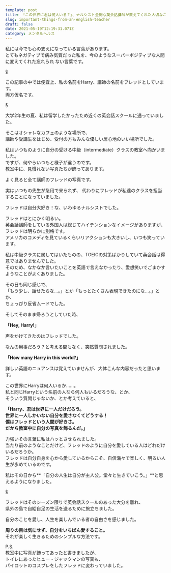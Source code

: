```yaml
---
template: post
title: 「この世界に君は何人いる？」、ナルシスト全開な英会話講師が教えてくれた大切なこと
slug: important-things-from-an-english-teacher
draft: false
date: 2021-05-19T12:19:31.071Z
category: メンタルヘルス
---
```

私には今でも心の支えになっている言葉があります。  
とてもネガティブで病み気質だった私を、今のようなスーパーポジティブな人間に変えてくれた忘れられ ない言葉です。  

§

この記事の中では便宜上、私の名前をHarry、講師の名前をフレッドとしています。  
両方仮名です。  

§

大学2年生の夏、私は留学したかったため近くの英会話スクールに通っていました。  

そこはオシャレなカフェのような場所で、  
講師や受講生をはじめ、受付の方もみんな優しい居心地のいい場所でした。  

私はいつものように自分の受ける中級（intermediate）クラスの教室へ向かいました。  
ですが、何やらいつもと様子が違うのです。  
教室中に、見慣れない写真たちが飾ってあります。  

よく見ると全て講師のフレッドの写真です。  

実はいつもの先生が急用で来られず、
代わりにフレッドが私達のクラスを担当することになっていました。  

フレッドは自分大好き！な、いわゆるナルシストでした。 

フレッドはとにかく明るい。  
英会話講師をしている外国人は総じてハイテンションなイメージがありますが、  
フレッドは明らかに別格です。  
アメリカのコメディを見ているくらいリアクションも大きいし、いつも笑っています。  

私は中級クラスに属してはいたものの、TOEICの対策ばかりしていて英会話は得意ではありませんでした。  
そのため、なかなか言いたいことを英語で言えなかったり、愛想笑いでごまかすようなことがよくありました。  

その日も同じ感じで、  
「もう少し、話せたらな…。」とか「もっとたくさん表現できたのにな…。」とか、  
ちょっぴり反省ムードでした。  

そしてそのまま帰ろうとしていた時、  

**「Hey, Harry!」**  

声をかけてきたのはフレッドでした。  

なんの用事だろう？と考える間もなく、突然質問されました。  

**「How many Harry in this world?」**  

詳しい英語のニュアンスは覚えていませんが、大体こんな内容だったと思います。  

この世界にHarryは何人いるか……。  
私と同じHarryという名前の人なら何人もいるだろうな、とか、  
そういう質問じゃないか、とか考えていると、  

**「Harry、君は世界に一人だけだろう。  
世界に一人しかいない自分を愛さなくてどうする！  
僕はフレッドという人間が好きさ。  
だから教室中に自分の写真を飾るんだ。」**  

力強いその言葉に私はハッとさせられました。  
当たり前のようなことだけど、フレッドのように自分を愛している人はどれだけいるだろうか。  
フレッドは自分自身を心から愛しているからこそ、自信満々で楽しく、明るい人生が歩めているのです。  

私はその日から**「自分の人生は自分が主人公。堂々と生きていこう。」**と思えるようになりました。  

§

フレッドはそのシーズン限りで英会話スクールのあった大分を離れ、  
県外の島で自給自足の生活を送るために旅立ちました。  

自分のことを愛し、人生を楽しんでいる者の自由さを感じました。  

**周りの目は気にせず、自分をいちばん愛すること。**  
それが楽しく生きるためのシンプルな方法です。  

P.S.  
教室中に写真が飾ってあったと書きましたが、  
トイレにあったヒュー・ジャックマンの写真も、  
パイロットのコスプレをしたフレッドに変わっていました。  